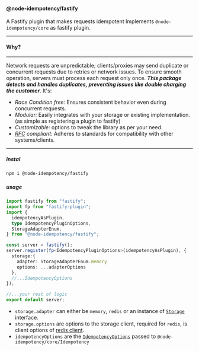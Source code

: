#### @node-idempotency/fastify

A Fastify plugin that makes requests idempotent
Implements `@node-idempotency/core` as fastify plugin.

---

#### Why?

---

Network requests are unpredictable; clients/proxies may send duplicate or concurrent requests due to retries or network issues. To ensure smooth operation, servers must process each request only once. <i>**This package detects and handles duplicates, preventing issues like double charging the customer**</i>. It's:

- <i>Race Condition free: </i> Ensures consistent behavior even during concurrent requests.
- <i>Modular:</i> Easily integrates with your storage or existing implementation.(as simple as registering a plugin to fastify)
- <i>Customizable:</i> options to tweak the library as per your need.
- <i>[RFC](https://datatracker.ietf.org/doc/draft-ietf-httpapi-idempotency-key-header/) compliant: </i> Adheres to standards for compatibility with other systems/clients.

---

##### instal

```bash
npm i @node-idempotency/fastify
```

##### usage

```ts
import fastify from "fastify";
import fp from "fastify-plugin";
import {
  idempotencyAsPlugin,
  type IdempotencyPluginOptions,
  StorageAdapterEnum,
} from "@node-idempotency/fastify";

const server = fastify();
server.register(fp<IdempotencyPluginOptions>(idempotencyAsPlugin), {
  storage:{
    adapter: StorageAdapterEnum.memory
    options: ...adapterOptions
  },
  //...IdempotencyOptions
});

//...your rest of logic
export default server;
```

- `storage.adapter` can either be `memory`, `redis` or an instance of [`Storage`](https://github.com/mahendraHegde/node-idempotency/tree/main/packages/storage) interface.
- `storage.options` are options to the storage client, required for `redis`, is client options of [redis client](https://www.npmjs.com/package/redis).
- `idempotencyOptions` are the [`IdempotencyOptions`](https://github.com/mahendraHegde/node-idempotency/blob/main/packages/core/docs/interfaces/IdempotencyOptions.md) passed to `@node-idempotency/core/Idempotency`
